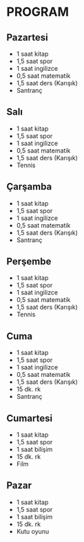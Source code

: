 # PROGRAM

## Pazartesi
- 1 saat kitap
- 1,5  saat spor
- 1 saat ingilizce
- 0,5 saat matematik
- 1,5 saat ders (Karışık)
- Santranç

## Salı
- 1 saat kitap
- 1,5 saat spor
- 1 saat ingilizce
- 0,5 saat matematik
- 1,5 saat ders (Karışık)
- Tennis

## Çarşamba
- 1 saat kitap
- 1,5 saat spor
- 1 saat ingilizce
- 0,5 saat matematik
- 1,5 saat ders (Karışık)
- Santranç

## Perşembe
- 1 saat kitap
- 1,5 saat spor
- 1 saat ingilizce
- 0,5 saat matematik
- 1,5 saat ders (Karışık)
- Tennis

## Cuma
- 1 saat kitap
- 1,5 saat spor
- 1 saat ingilizce
- 0,5 saat matematik
- 1,5 saat ders (Karışık)
- 15 dk. rk
- Santranç

## Cumartesi 
- 1 saat kitap
- 1,5 saat spor
- 1 saat bilişim
- 15 dk. rk
- Film

## Pazar
- 1 saat kitap
- 1,5 saat spor
- 1 saat bilişim
- 15 dk. rk
- Kutu oyunu


